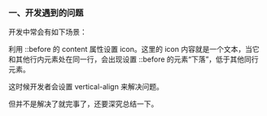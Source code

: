 
### 一、开发遇到的问题

开发中常会有如下场景：

利用 ::before 的 content 属性设置 icon。这里的 icon 内容就是一个文本，当它和其他行内元素处在同一行，会出现设置 ::before 的元素“下落”，低于其他同行元素。

这时候开发者会设置 vertical-align 来解决问题。

但并不是解决了就完事了，还要深究总结一下。


